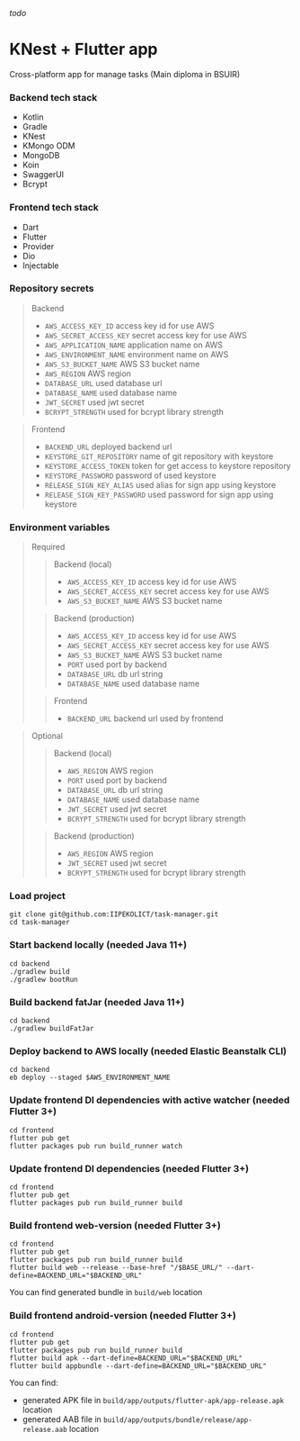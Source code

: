 _todo_

# KNest + Flutter app

Cross-platform app for manage tasks (Main diploma in BSUIR)

### Backend tech stack

- Kotlin
- Gradle
- KNest
- KMongo ODM
- MongoDB
- Koin
- SwaggerUI
- Bcrypt

### Frontend tech stack

- Dart
- Flutter
- Provider
- Dio
- Injectable

### Repository secrets

> Backend
> - `AWS_ACCESS_KEY_ID` access key id for use AWS
> - `AWS_SECRET_ACCESS_KEY` secret access key for use AWS
> - `AWS_APPLICATION_NAME` application name on AWS
> - `AWS_ENVIRONMENT_NAME` environment name on AWS
> - `AWS_S3_BUCKET_NAME` AWS S3 bucket name
> - `AWS_REGION` AWS region
> - `DATABASE_URL` used database url
> - `DATABASE_NAME` used database name
> - `JWT_SECRET` used jwt secret
> - `BCRYPT_STRENGTH` used for bcrypt library strength

> Frontend
> - `BACKEND_URL` deployed backend url
> - `KEYSTORE_GIT_REPOSITORY` name of git repository with keystore
> - `KEYSTORE_ACCESS_TOKEN` token for get access to keystore repository
> - `KEYSTORE_PASSWORD` password of used keystore
> - `RELEASE_SIGN_KEY_ALIAS` used alias for sign app using keystore
> - `RELEASE_SIGN_KEY_PASSWORD` used password for sign app using keystore

### Environment variables

>Required
>>Backend (local)
>> - `AWS_ACCESS_KEY_ID` access key id for use AWS
>> - `AWS_SECRET_ACCESS_KEY` secret access key for use AWS
>> - `AWS_S3_BUCKET_NAME` AWS S3 bucket name
>
>> Backend (production)
>> - `AWS_ACCESS_KEY_ID` access key id for use AWS
>> - `AWS_SECRET_ACCESS_KEY` secret access key for use AWS
>> - `AWS_S3_BUCKET_NAME` AWS S3 bucket name
>> - `PORT` used port by backend
>> - `DATABASE_URL` db url string
>> - `DATABASE_NAME` used database name
>
>> Frontend
>> - `BACKEND_URL` backend url used by frontend

> Optional
>> Backend (local)
>> - `AWS_REGION` AWS region
>> - `PORT` used port by backend
>> - `DATABASE_URL` db url string
>> - `DATABASE_NAME` used database name
>> - `JWT_SECRET` used jwt secret
>> - `BCRYPT_STRENGTH` used for bcrypt library strength
>
>> Backend (production)
>> - `AWS_REGION` AWS region
>> - `JWT_SECRET` used jwt secret
>> - `BCRYPT_STRENGTH` used for bcrypt library strength

### Load project

```shell
git clone git@github.com:IIPEKOLICT/task-manager.git
cd task-manager
```

### Start backend locally (needed Java 11+)

```shell
cd backend
./gradlew build
./gradlew bootRun
```

### Build backend fatJar (needed Java 11+)

```shell
cd backend
./gradlew buildFatJar
```

### Deploy backend to AWS locally (needed Elastic Beanstalk CLI)

```shell
cd backend
eb deploy --staged $AWS_ENVIRONMENT_NAME
```

### Update frontend DI dependencies with active watcher (needed Flutter 3+)

```shell
cd frontend
flutter pub get
flutter packages pub run build_runner watch
```

### Update frontend DI dependencies (needed Flutter 3+)

```shell
cd frontend
flutter pub get
flutter packages pub run build_runner build
```

### Build frontend web-version (needed Flutter 3+)

```shell
cd frontend
flutter pub get
flutter packages pub run build_runner build
flutter build web --release --base-href "/$BASE_URL/" --dart-define=BACKEND_URL="$BACKEND_URL"
```

You can find generated bundle in `build/web` location

### Build frontend android-version (needed Flutter 3+)

```shell
cd frontend
flutter pub get
flutter packages pub run build_runner build
flutter build apk --dart-define=BACKEND_URL="$BACKEND_URL"
flutter build appbundle --dart-define=BACKEND_URL="$BACKEND_URL"
```

You can find:
- generated APK file in `build/app/outputs/flutter-apk/app-release.apk` location
- generated AAB file in `build/app/outputs/bundle/release/app-release.aab` location
